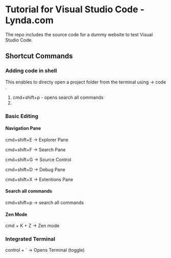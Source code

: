 # Tutorial for Visual Studio Code - Lynda.com

The repo includes the source code for a dummy website to test Visual Studio Code.

## Shortcut Commands

### Adding code in shell 
This enables to directy open a project folder from the terminal using -> code .
1. cmd+shift+p - opens search all commands
2. 

### Basic Editing 

#### Navigation Pane
cmd+shift+E -> Explorer Pane

cmd+shift+F -> Search Pane 

cmd+shift+G -> Source Control

cmd+shift+D -> Debug Pane 

cmd+shift+X -> Extentions Pane

#### Search all commands
cmd+shift+p -> search all commands

#### Zen Mode
cmd + K + Z -> Zen mode

### Integrated Terminal
control + ` -> Opens Terminal (toggle)
